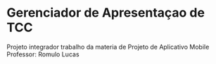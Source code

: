 # Gerenciador de Apresentaçao de TCC
Projeto integrador
trabalho da materia de Projeto de Aplicativo Mobile
Professor:
  Romulo
  Lucas
